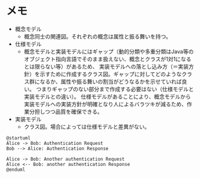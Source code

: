 # メモ

- 概念モデル
  - 概念同士の関連図。それぞれの概念は属性と振る舞いを持つ。
- 仕様モデル
  - 概念モデルと実装モデルにはギャップ（動的分類や多重分類はJava等のオブジェクト指向言語でそのまま扱えない、概念とクラスが1対1になるとは限らない等）があるため、
    実装モデルへの落とし込み方（＝実装方針）を示すために作成するクラス図。ギャップに対してどのようなクラス群になるか、属性や振る舞いの割当がどうなるかを示せていれば良い。
    つまりギャップのない部分まで作成する必要はない（仕様モデルと実装モデルとの違い）。
    仕様モデルがあることにより、概念モデルから実装モデルへの実装方針が明確となり人によるバラツキが減るため、作業分担しつつ品質を確保できる。
- 実装モデル
  - クラス図。場合によっては仕様モデルと差異がない。

```puml
@startuml
Alice -> Bob: Authentication Request
Bob --> Alice: Authentication Response

Alice -> Bob: Another authentication Request
Alice <-- Bob: another authentication Response
@enduml
```
